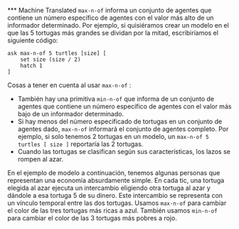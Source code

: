 ﻿*** Machine Translated
`max-n-of` informa un conjunto de agentes que contiene un número específico de agentes con el valor más alto de un informador determinado. Por ejemplo, si quisiéramos crear un modelo en el que las 5 tortugas más grandes se dividan por la mitad, escribiríamos el siguiente código: 

```
ask max-n-of 5 turtles [size] [
	set size (size / 2)
	hatch 1
]
```


Cosas a tener en cuenta al usar `max-n-of` :

- También hay una primitiva `min-n-of` que informa de un conjunto de agentes que contiene un número específico de agentes con el valor más bajo de un informador determinado.
- Si hay menos del número especificado de tortugas en un conjunto de agentes dado, `max-n-of` informará el conjunto de agentes completo. Por ejemplo, si solo tenemos 2 tortugas en un modelo, un `max-n-of 5 turtles [ size ]` reportaría las 2 tortugas.
- Cuando las tortugas se clasifican según sus características, los lazos se rompen al azar.


En el ejemplo de modelo a continuación, tenemos algunas personas que representan una economía absurdamente simple. En cada tic, una tortuga elegida al azar ejecuta un intercambio eligiendo otra tortuga al azar y dándole a esa tortuga 5 de su dinero. Este intercambio se representa con un vínculo temporal entre las dos tortugas. Usamos `max-n-of` para cambiar el color de las tres tortugas más ricas a azul. También usamos `min-n-of` para cambiar el color de las 3 tortugas más pobres a rojo.